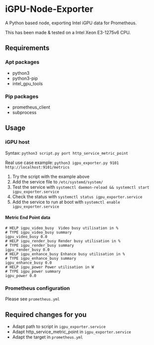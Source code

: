 # iGPU-Node-Exporter
A Python based node, exporting Intel iGPU data for Prometheus.

This has been made & tested on a Intel Xeon E3-1275v6 CPU.


## Requirements
### Apt packages
 - python3
 - python3-pip
 - intel_gpu_tools

### Pip packages
 - prometheus_client
 - subprocess

## Usage
### iGPU host
Syntax: `python3 script.py port http_service_metric_point`

Real use case example: `python3 igpu_exporter.py 9101 http://localhost:9101/metrics`

1. Try the script with the example above
2. Add the service file to `/etc/systemd/system/`
3. Test the service with `systemctl daemon-reload && systemctl start igpu_exporter.service`
4. Check the status with `systemctl status igpu_exporter.service`
5. Add the service to run at boot with `systemctl enable igpu_exporter.service`

#### Metric End Point data
```
# HELP igpu_video_busy  Video busy utilisation in %
# TYPE igpu_video_busy summary
igpu_video_busy 0.0
# HELP igpu_render_busy Render busy utilisation in %
# TYPE igpu_render_busy summary
igpu_render_busy 0.0
# HELP igpu_enhance_busy Enhance busy utilisation in %
# TYPE igpu_enhance_busy summary
igpu_enhance_busy 0.0
# HELP igpu_power Power utilisation in W
# TYPE igpu_power summary
igpu_power 0.0
```

### Prometheus configuration
Please see `prometheus.yml`

## Required changes for you
 - Adapt path to script in `igpu_exporter.service`
 - Adapt http_service_metric_point in `igpu_exporter.service`
 - Adapt the target in `prometheus.yml`
